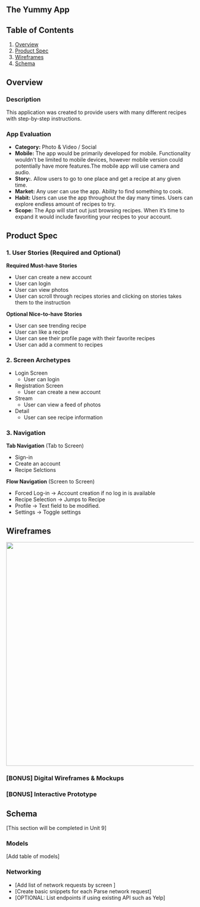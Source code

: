 ## The Yummy App

## Table of Contents
1. [Overview](#Overview)
1. [Product Spec](#Product-Spec)
1. [Wireframes](#Wireframes)
2. [Schema](#Schema)

## Overview
### Description
This application was created to provide users with many different recipes with step-by-step instructions.

### App Evaluation
- **Category:** Photo & Video / Social
- **Mobile:** The app would be primarily developed for mobile. Functionality wouldn't be limited to mobile devices, however mobile version could potentially have more features.The mobile app will use camera and audio.
- **Story:**. Allow users to go to one place and get a recipe at any given time. 
- **Market:** Any user can use the app. Ability to find something to cook. 
- **Habit:** Users can use the app throughout the day many times. Users can explore endless amount of recipes to try. 
- **Scope:** The App  will start out just browsing recipes. When it’s time to  expand it would include favoriting your recipes to your account. 

## Product Spec

### 1. User Stories (Required and Optional)

**Required Must-have Stories**

* User can create a new account
* User can login
* User can view photos
* User can scroll through recipes stories and clicking on stories takes them to the instruction

**Optional Nice-to-have Stories**

* User can see trending recipe
* User  can like a recipe
* User can see their profile page with their favorite recipes
* User can add a comment to recipes

### 2. Screen Archetypes

* Login Screen
   * User can login
* Registration Screen
   * User can create a new account
* Stream 
   * User can view a feed of photos
* Detail
   * User can see recipe information

### 3. Navigation

**Tab Navigation** (Tab to Screen)

* Sign-in
* Create an account
* Recipe Selctions

**Flow Navigation** (Screen to Screen)

* Forced Log-in -> Account creation if no log in is available
* Recipe Selection -> Jumps to Recipe
* Profile -> Text field to be modified.
* Settings -> Toggle settings

## Wireframes

<img src="" width=600>

### [BONUS] Digital Wireframes & Mockups

### [BONUS] Interactive Prototype

## Schema 
[This section will be completed in Unit 9]
### Models
[Add table of models]
### Networking
- [Add list of network requests by screen ]
- [Create basic snippets for each Parse network request]
- [OPTIONAL: List endpoints if using existing API such as Yelp]
